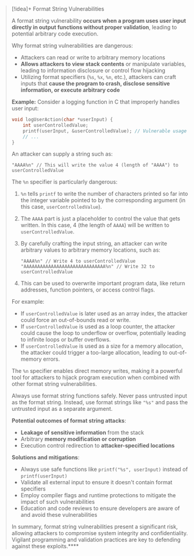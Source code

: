 > [!idea]+ Format String Vulnerabilities
>
> A format string vulnerability **occurs when a program uses user input directly in output functions without proper validation**, leading to potential arbitrary code execution.
>
> Why format string vulnerabilities are dangerous:
> - Attackers can read or write to arbitrary memory locations
> - **Allows attackers to view stack contents** or manipulate variables, leading to information disclosure or control flow hijacking
> - Utilizing format specifiers (`%s`, `%x`, `%n`, etc.), attackers can craft inputs that **cause the program to crash, disclose sensitive information, or execute arbitrary code**
>
> **Example:** Consider a logging function in C that improperly handles user input:
>
> ```c
> void logUserAction(char *userInput) {
>     int userControlledValue;
>     printf(userInput, &userControlledValue); // Vulnerable usage
>     // ...
> }
> ```
> 
> An attacker can supply a string such as:
> 
> ```
> "AAAA%n" // This will write the value 4 (length of "AAAA") to userControlledValue
> ```
>
> The `%n` specifier is particularly dangerous:
> 
> 1. `%n` tells `printf` to write the number of characters printed so far into the integer variable pointed to by the corresponding argument (in this case, `userControlledValue`).
> 
> 2. The `AAAA` part is just a placeholder to control the value that gets written. In this case, 4 (the length of `AAAA`) will be written to `userControlledValue`.
>
> 3. By carefully crafting the input string, an attacker can write arbitrary values to arbitrary memory locations, such as:
>    
>    ```
>    "AAAA%n" // Write 4 to userControlledValue
>    "AAAAAAAAAAAAAAAAAAAAAAAAAAAAAA%n" // Write 32 to userControlledValue
>    ```
>
> 4. This can be used to overwrite important program data, like return addresses, function pointers, or access control flags.
>
> For example:
> 
> - If `userControlledValue` is later used as an array index, the attacker could force an out-of-bounds read or write.
> - If `userControlledValue` is used as a loop counter, the attacker could cause the loop to underflow or overflow, potentially leading to infinite loops or buffer overflows.
> - If `userControlledValue` is used as a size for a memory allocation, the attacker could trigger a too-large allocation, leading to out-of-memory errors.
>
> The `%n` specifier enables direct memory writes, making it a powerful tool for attackers to hijack program execution when combined with other format string vulnerabilities.
>
> Always use format string functions safely. Never pass untrusted input as the format string. Instead, use format strings like `"%s"` and pass the untrusted input as a separate argument.
>
> **Potential outcomes of format string attacks**:
> - **Leakage of sensitive information** from the stack
> - Arbitrary **memory modification or corruption**
> - Execution control redirection to **attacker-specified locations**
>
> **Solutions and mitigations**:
> - Always use safe functions like `printf("%s", userInput)` instead of `printf(userInput)`
> - Validate all external input to ensure it doesn't contain format specifiers
> - Employ compiler flags and runtime protections to mitigate the impact of such vulnerabilities
> - Education and code reviews to ensure developers are aware of and avoid these vulnerabilities
>
> In summary, format string vulnerabilities present a significant risk, allowing attackers to compromise system integrity and confidentiality. Vigilant programming and validation practices are key to defending against these exploits.****

